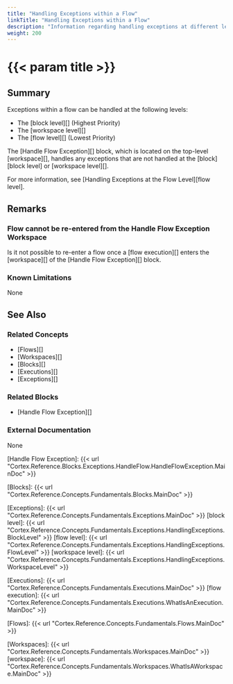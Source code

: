 ```yaml
---
title: "Handling Exceptions within a Flow"
linkTitle: "Handling Exceptions within a Flow"
description: "Information regarding handling exceptions at different levels within a flow."
weight: 200
---
```


# {{< param title >}}

## Summary

Exceptions within a flow can be handled at the following levels:

- The [block level][] (Highest Priority)
- The [workspace level][]
- The [flow level][] (Lowest Priority)

The [Handle Flow Exception][] block, which is located on the top-level [workspace][], handles any exceptions that are not handled at the [block][block level] or [workspace level][].

For more information, see [Handling Exceptions at the Flow Level][flow level].

## Remarks

### Flow cannot be re-entered from the Handle Flow Exception Workspace

Is it not possible to re-enter a flow once a [flow execution][] enters the [workspace][] of the [Handle Flow Exception][] block.

### Known Limitations

None

## See Also

### Related Concepts

- [Flows][]
- [Workspaces][]
- [Blocks][]
- [Executions][]
- [Exceptions][]

### Related Blocks

- [Handle Flow Exception][]

### External Documentation

None

[Handle Flow Exception]: {{< url "Cortex.Reference.Blocks.Exceptions.HandleFlow.HandleFlowException.MainDoc" >}}

[Blocks]: {{< url "Cortex.Reference.Concepts.Fundamentals.Blocks.MainDoc" >}}

[Exceptions]: {{< url "Cortex.Reference.Concepts.Fundamentals.Exceptions.MainDoc" >}}
[block level]: {{< url "Cortex.Reference.Concepts.Fundamentals.Exceptions.HandlingExceptions.BlockLevel" >}}
[flow level]: {{< url "Cortex.Reference.Concepts.Fundamentals.Exceptions.HandlingExceptions.FlowLevel" >}}
[workspace level]: {{< url "Cortex.Reference.Concepts.Fundamentals.Exceptions.HandlingExceptions.WorkspaceLevel" >}}

[Executions]: {{< url "Cortex.Reference.Concepts.Fundamentals.Executions.MainDoc" >}}
[flow execution]: {{< url "Cortex.Reference.Concepts.Fundamentals.Executions.WhatIsAnExecution.MainDoc" >}}

[Flows]: {{< url "Cortex.Reference.Concepts.Fundamentals.Flows.MainDoc" >}}

[Workspaces]: {{< url "Cortex.Reference.Concepts.Fundamentals.Workspaces.MainDoc" >}}
[workspace]: {{< url "Cortex.Reference.Concepts.Fundamentals.Workspaces.WhatIsAWorkspace.MainDoc" >}}
